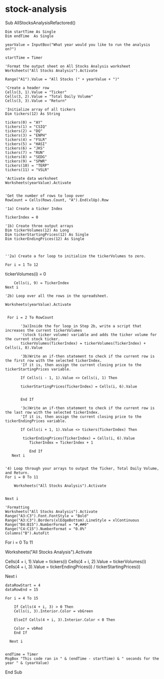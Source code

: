 # stock-analysis

Sub AllStocksAnalysisRefactored()


    Dim startTime As Single
    Dim endTime  As Single

    yearValue = InputBox("What year would you like to run the analysis on?")

    startTime = Timer
    
    'Format the output sheet on All Stocks Analysis worksheet
    Worksheets("All Stocks Analysis").Activate
    
    Range("A1").Value = "All Stocks (" + yearValue + ")"
    
    'Create a header row
    Cells(3, 1).Value = "Ticker"
    Cells(3, 2).Value = "Total Daily Volume"
    Cells(3, 3).Value = "Return"

    'Initialize array of all tickers
    Dim tickers(12) As String
    
    tickers(0) = "AY"
    tickers(1) = "CSIQ"
    tickers(2) = "DQ"
    tickers(3) = "ENPH"
    tickers(4) = "FSLR"
    tickers(5) = "HASI"
    tickers(6) = "JKS"
    tickers(7) = "RUN"
    tickers(8) = "SEDG"
    tickers(9) = "SPWR"
    tickers(10) = "TERP"
    tickers(11) = "VSLR"
    
    'Activate data worksheet
    Worksheets(yearValue).Activate
    
    
    'Get the number of rows to loop over
    RowCount = Cells(Rows.Count, "A").End(xlUp).Row
    
    '1a) Create a ticker Index
    
    TickerIndex = 0

    '1b) Create three output arrays
    Dim tickerVolumes(12) As Long
    Dim tickerStartingPrices(12) As Single
    Dim tickerEndingPrices(12) As Single

    
   
    ''2a) Create a for loop to initialize the tickerVolumes to zero.
    
    For i = 1 To 12
    
    
   tickerVolumes(i) = 0
        
        Cells(i, 9) = TickerIndex
    Next i
    
    '2b) Loop over all the rows in the spreadsheet.
    
    Worksheets(yearValue).Activate
     
     
     For i = 2 To RowCount
 
           '3a)Inside the for loop in Step 2b, write a script that increases the current tickerVolumes
           '(stock ticker volume) variable and adds the ticker volume for the current stock ticker.
           tickerVolumes(TickerIndex) = tickerVolumes(TickerIndex) + Cells(i, 8).Value

           '3b)Write an if-then statement to check if the current row is the first row with the selected tickerIndex.
           'If it is, then assign the current closing price to the tickerStartingPrices variable.
           
           If Cells(i - 1, 1).Value <> Cells(i, 1) Then
           
           tickerStartingPrices(TickerIndex) = Cells(i, 6).Value

               
           End If

           '3c)Write an if-then statement to check if the current row is the last row with the selected tickerIndex.
           'If it is, then assign the current closing price to the tickerEndingPrices variable.
           
           If Cells(i + 1, 1).Value <> tickers(TickerIndex) Then
           
            tickerEndingPrices(TickerIndex) = Cells(i, 6).Value
               TickerIndex = TickerIndex + 1
               
               End If
       Next i

    
    '4) Loop through your arrays to output the Ticker, Total Daily Volume, and Return.
    For i = 0 To 11
        
        Worksheets("All Stocks Analysis").Activate
        
        
    Next i
    
    'Formatting
    Worksheets("All Stocks Analysis").Activate
    Range("A3:C3").Font.FontStyle = "Bold"
    Range("A3:C3").Borders(xlEdgeBottom).LineStyle = xlContinuous
    Range("B4:B15").NumberFormat = "#,##0"
    Range("C4:C15").NumberFormat = "0.0%"
    Columns("B").AutoFit
  
  For i = 0 To 11
  
  
   Worksheets("All Stocks Analysis").Activate
   
   
   Cells(4 + i, 1).Value = tickers(i)
   Cells(4 + i, 2).Value = tickerVolumes(i)
   Cells(4 + i, 3).Value = tickerEndingPrices(i) / tickerStartingPrices(i)
   
   Next i
   
    dataRowStart = 4
    dataRowEnd = 15

    For i = 4 To 15
        
        If Cells(4 + i, 3) > 0 Then
        Cells(i, 3).Interior.Color = vbGreen
        
        ElseIf Cells(4 + i, 3).Interior.Color < 0 Then
        
        Color = vbRed
        End If
       
      Next i
      

    endTime = Timer
    MsgBox "This code ran in " & (endTime - startTime) & " seconds for the year " & (yearValue)

 
End Sub
